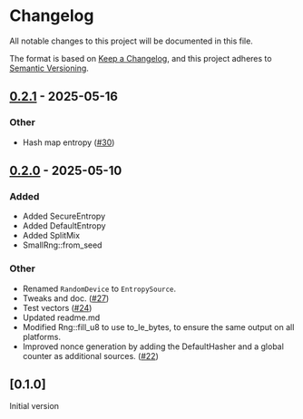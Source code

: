 # Changelog

All notable changes to this project will be documented in this file.

The format is based on [Keep a Changelog](https://keepachangelog.com/en/1.0.0/),
and this project adheres to [Semantic Versioning](https://semver.org/spec/v2.0.0.html).

## [0.2.1](https://github.com/hpenne/smallrand/compare/v0.2.0...v0.2.1) - 2025-05-16

### Other

- Hash map entropy ([#30](https://github.com/hpenne/smallrand/pull/30))

## [0.2.0](https://github.com/hpenne/smallrand/compare/v0.1.0...v0.2.0) - 2025-05-10

### Added

- Added SecureEntropy
- Added DefaultEntropy
- Added SplitMix
- SmallRng::from_seed

### Other

- Renamed `RandomDevice` to `EntropySource`.
- Tweaks and doc. ([#27](https://github.com/hpenne/smallrand/pull/27))
- Test vectors ([#24](https://github.com/hpenne/smallrand/pull/24))
- Updated readme.md
- Modified Rng::fill_u8 to use to_le_bytes, to ensure the same output on all platforms.
- Improved nonce generation by adding the DefaultHasher and a global counter as additional
  sources. ([#22](https://github.com/hpenne/smallrand/pull/22))

## [0.1.0]

Initial version